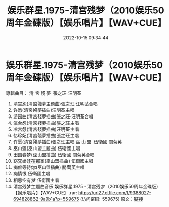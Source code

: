 ﻿---
title: 娱乐群星.1975-清宫残梦（2010娱乐50周年金碟版）【娱乐唱片】【WAV+CUE】
date: 2022-10-15 09:34:44
categories: WAV车载音乐、镜像
tags: 华语中文
---
# 娱乐群星.1975-清宫残梦（2010娱乐50周年金碟版）【娱乐唱片】【WAV+CUE】

專輯曲目：
清 宮 殘 夢  張之玨·汪明荃
01. 清宫怨(清宮殘夢主題曲)張之玨·汪明荃合唱
02. 许愿(清宮殘夢插曲)汪明荃主唱
03. 游园曲(清宮殘夢插曲)張之玨·汪明荃合唱
04. 瀛台怨(清宮殘夢插曲)張之玨主唱
05. 冷宫怨(清宮殘夢插曲)汪明荃主唱
06. 忆珍妃(清宮殘夢插曲)張之玨主唱
07. 许愿(清宮殘夢插曲)張之玨主唱
巫 山 盟  伍衛國·關菊英
08. 巫山盟(巫山盟主題曲) 伍衛國主唱
09. 田园春梦(巫山盟插曲) 伍衛國·關菊英合唱
10. 窈窕娇娃在那家(巫山盟插曲) 伍衛國主唱
11. 痴痴等待你(巫山盟插曲) 關菊英主唱
12. 痴情恨 伍衛國主唱
13. 相思空有梦 伍衛國主唱
14. 清宫残梦主题曲音乐
娱乐群星.1975 -
清宫残梦（2010娱乐50周年金碟版）【娱乐唱片】【WAV+CUE】.rar: https://url27.ctfile.com/f/9388027-694828862-9a9b1a?p=559675
(访问密码: 559675)
原文：[链接](https://blog.sina.com.cn/s/blog_1647c7e7601030zwa.html)